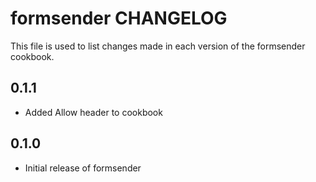 formsender CHANGELOG
====================
This file is used to list changes made in each version of the
formsender cookbook.

0.1.1
-----
- Added Allow header to cookbook

0.1.0
-----
- Initial release of formsender

